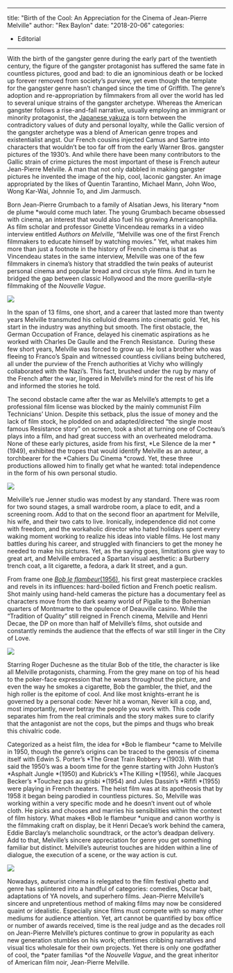 
---
title: "Birth of the Cool: An Appreciation for the Cinema of Jean-Pierre Melville"
author: "Rex Baylon"
date: "2018-20-06"
categories:
- Editorial
---

With the birth of the gangster genre during the early part of the twentieth century, the figure of the gangster protagonist has suffered the same fate in countless pictures, good and bad: to die an ignominious death or be locked up forever removed from society’s purview, yet even though the template for the gangster genre hasn’t changed since the time of Griffith. The genre’s adoption and re-appropriation by filmmakers from all over the world has led to several unique strains of the gangster archetype. Whereas the American gangster follows a rise-and-fall narrative, usually employing an immigrant or minority protagonist, the [Japanese yakuza](https://vrv.co/watch/G6W4GEGKR/The-Yakuza-Papers-Battles-Without-Honor-and-Humanity) is torn between the contradictory values of duty and personal loyalty, while the Gallic version of the gangster archetype was a blend of American genre tropes and existentialist angst. Our French cousins injected Camus and Sartre into characters that wouldn’t be too far off from the early Warner Bros. gangster pictures of the 1930’s. And while there have been many contributors to the Gallic strain of crime pictures the most important of these is French auteur Jean-Pierre Melville. A man that not only dabbled in making gangster pictures he invented the image of the hip, cool, laconic gangster. An image appropriated by the likes of Quentin Tarantino, Michael Mann, John Woo, Wong Kar-Wai, Johnnie To, and Jim Jarmusch.

Born Jean-Pierre Grumbach to a family of Alsatian Jews, his literary *nom de plume *would come much later. The young Grumbach became obsessed with cinema, an interest that would also fuel his growing Americanophilia. As film scholar and professor Ginette Vincendeau remarks in a video interview entitled *Authors on Melville*, “Melville was one of the first French filmmakers to educate himself by watching movies.” Yet, what makes him more than just a footnote in the history of French cinema is that as Vincendeau states in the same interview, Melville was one of the few filmmakers in cinema’s history that straddled the twin peaks of auteurist personal cinema and popular bread and circus style films. And in turn he bridged the gap between classic Hollywood and the more guerilla-style filmmaking of the *Nouvelle Vague*.

![](https://i1.wp.com/vrvblog.co/wp-content/uploads/2018/06/bob-le-flambeur-1-300x230.jpg?resize=500%2C383&#038;ssl=1)

In the span of 13 films, one short, and a career that lasted more than twenty years Melville transmuted his celluloid dreams into cinematic gold. Yet, his start in the industry was anything but smooth. The first obstacle, the German Occupation of France, delayed his cinematic aspirations as he worked with Charles De Gaulle and the French Resistance.  During these few short years, Melville was forced to grow up. He lost a brother who was fleeing to Franco’s Spain and witnessed countless civilians being butchered, all under the purview of the French authorities at Vichy who willingly collaborated with the Nazi’s. This fact, brushed under the rug by many of the French after the war, lingered in Melville’s mind for the rest of his life and informed the stories he told.

The second obstacle came after the war as Melville’s attempts to get a professional film license was blocked by the mainly communist Film Technicians’ Union. Despite this setback, plus the issue of money and the lack of film stock, he plodded on and adapted/directed “the single most famous Resistance story” on screen, took a shot at turning one of Cocteau’s plays into a film, and had great success with an overheated melodrama. None of these early pictures, aside from his first, *Le Silence de la mer *(1949), exhibited the tropes that would identify Melville as an auteur, a torchbearer for the *Cahiers Du Cinema *crowd. Yet, these three productions allowed him to finally get what he wanted: total independence in the form of his own personal studio.

![](https://i2.wp.com/vrvblog.co/wp-content/uploads/2018/06/bob-le-flambeur-3-e1529168587963-300x206.jpg?resize=500%2C343&#038;ssl=1)

Melville’s rue Jenner studio was modest by any standard. There was room for two sound stages, a small wardrobe room, a place to edit, and a screening room. Add to that on the second floor an apartment for Melville, his wife, and their two cats to live. Ironically, independence did not come with freedom, and the workaholic director who hated holidays spent every waking moment working to realize his ideas into viable films. He lost many battles during his career, and struggled with financiers to get the money he needed to make his pictures. Yet, as the saying goes, limitations give way to great art, and Melville embraced a Spartan visual aesthetic: a Burberry trench coat, a lit cigarette, a fedora, a dark lit street, and a gun.

From frame one [*Bob le flambeur*(1956)](https://vrv.co/watch/G68V9ZK16/Bob-le-flambeur), his first great masterpiece crackles and revels in its influences: hard-boiled fiction and French poetic realism. Shot mainly using hand-held cameras the picture has a documentary feel as characters move from the dark seamy world of Pigalle to the Bohemian quarters of Montmartre to the opulence of Deauville casino. While the “Tradition of Quality” still reigned in French cinema, Melville and Henri Decae, the DP on more than half of Melville’s films, shot outside and constantly reminds the audience that the effects of war still linger in the City of Love.

![](https://i2.wp.com/vrvblog.co/wp-content/uploads/2018/06/bob-le-flambeur-2-300x168.jpg?resize=500%2C280&#038;ssl=1)

Starring Roger Duchesne as the titular Bob of the title, the character is like all Melville protagonists, charming. From the grey mane on top of his head to the poker-face expression that he wears throughout the picture, and even the way he smokes a cigarette, Bob the gambler, the thief, and the high roller is the epitome of cool. And like most knights-errant he is governed by a personal code: Never hit a woman, Never kill a cop, and, most importantly, never betray the people you work with. This code separates him from the real criminals and the story makes sure to clarify that the antagonist are not the cops, but the pimps and thugs who break this chivalric code.

Categorized as a heist film, the idea for *Bob le flambeur *came to Melville in 1950, though the genre’s origins can be traced to the genesis of cinema itself with Edwin S. Porter’s *The Great Train Robbery *(1903). With that said the 1950’s was a boom time for the genre starting with John Huston’s *Asphalt Jungle *(1950) and Kubrick’s *The Killing *(1956), while Jacques Becker’s *Touchez pas au grisbi *(1954) and Jules Dassin’s *Rififi *(1955) were playing in French theaters. The heist film was at its apotheosis that by 1958 it began being parodied in countless pictures. So, Melville was working within a very specific mode and he doesn’t invent out of whole cloth. He picks and chooses and marries his sensibilities within the context of film history. What makes *Bob le flambeur *unique and canon worthy is the filmmaking craft on display, be it Henri Decae’s work behind the camera, Eddie Barclay’s melancholic soundtrack, or the actor’s deadpan delivery. Add to that, Melville’s sincere appreciation for genre you get something familiar but distinct. Melville’s auteurist touches are hidden within a line of dialogue, the execution of a scene, or the way action is cut.

![](https://i1.wp.com/vrvblog.co/wp-content/uploads/2018/06/bob-le-flambeur-4-300x169.jpg?resize=500%2C281&#038;ssl=1)

Nowadays, auteurist cinema is relegated to the film festival ghetto and genre has splintered into a handful of categories: comedies, Oscar bait, adaptations of YA novels, and superhero films. Jean-Pierre Melville’s sincere and unpretentious method of making films may now be considered quaint or idealistic. Especially since films must compete with so many other mediums for audience attention. Yet, art cannot be quantified by box office or number of awards received, time is the real judge and as the decades roll on Jean-Pierre Melville’s pictures continue to grow in popularity as each new generation stumbles on his work; oftentimes cribbing narratives and visual tics wholesale for their own projects. Yet there is only one godfather of cool, the *pater familias *of the *Nouvelle Vague*, and the great inheritor of American film noir, Jean-Pierre Melville.

